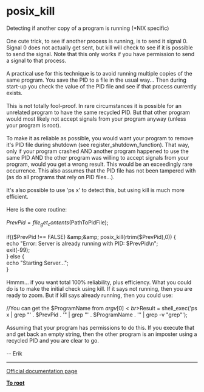 # posix_kill



Detecting if another copy of a program is running (*NIX specific)<br><br>One cute trick, to see if another process is running, is to send it signal 0.  Signal 0 does not actually get sent, but kill will check to see if it is possible to send the signal.  Note that this only works if you have permission to send a signal to that process.<br><br>A practical use for this technique is to avoid running multiple copies of the same program.  You save the PID to a file in the usual way...   Then during start-up you check the value of the PID file and see if that process currently exists.<br><br>This is not totally fool-proof.  In rare circumstances it is possible for an unrelated program to have the same recycled PID.  But that other program would most likely not accept signals from your program anyway (unless your program is root).  <br><br>To make it as reliable as possible, you would want your program to remove it&apos;s PID file during shutdown (see register_shutdown_function).  That way, only if your program crashed AND another program happened to use the same PID AND the other program was willing to accept signals from your program, would you get a wrong result.  This would be an exceedingly rare occurrence.  This also assumes that the PID file has not been tampered with (as do all programs that rely on PID files...).  <br><br>It&apos;s also possible to use &apos;ps x&apos; to detect this, but using kill is much more efficient.<br><br>Here is the core routine:<br><br>    $PrevPid = file_get_contents($PathToPidFile);<br><br>    if(($PrevPid !== FALSE) &amp;&amp; posix_kill(rtrim($PrevPid),0)) {<br>        echo "Error: Server is already running with PID: $PrevPid\n";<br>        exit(-99);<br>    } else {<br>        echo "Starting Server...";<br>    }<br><br>Hmmm...  if you want total 100% reliability, plus efficiency.  What you could do is to make the initial check using kill.  If it says not running, then you are ready to zoom.  But if kill says already running, then you could use: <br><br>//You can get the $ProgramName from $argv[0]<br>$Result = shell_exec(&apos;ps x | grep "&apos; . $PrevPid . &apos;" | grep "&apos; . $ProgramName . &apos;" | grep -v "grep"&apos;);<br><br>Assuming that your program has permissions to do this.  If you execute that and get back an empty string, then the other program is an imposter using a recycled PID and you are clear to go.  <br><br>-- Erik  

---

[Official documentation page](https://www.php.net/manual/en/function.posix-kill.php)

**[To root](/README.md)**